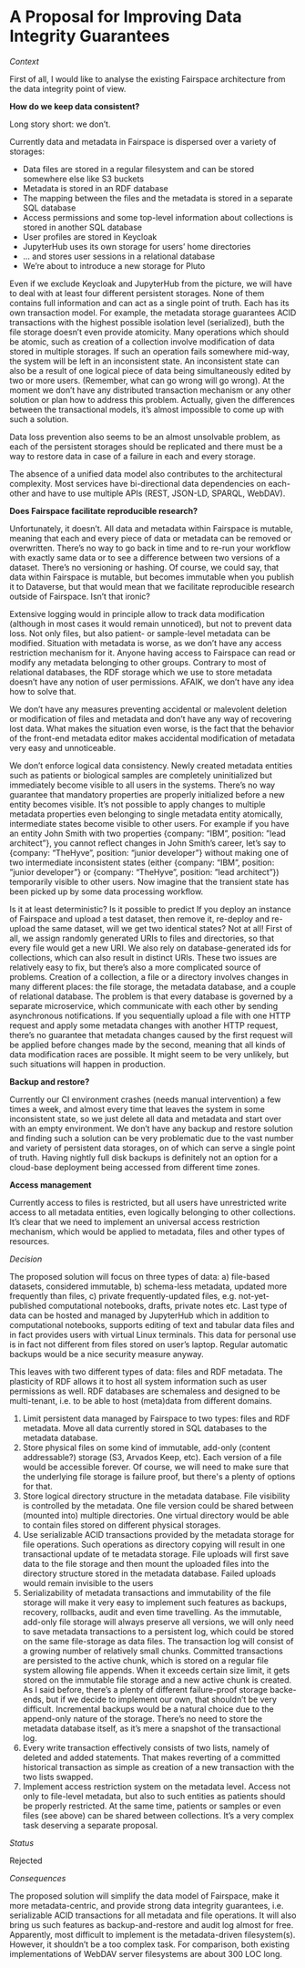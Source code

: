 # A Proposal for Improving Data Integrity Guarantees

*Context*

First of all, I would like to analyse the existing Fairspace architecture from the data integrity point of view.

**How do we keep data consistent?** 

Long story short: we don’t.

Currently data and metadata in Fairspace is dispersed over a variety of storages:

- Data files are stored in a regular filesystem and can be stored somewhere else like S3 buckets
- Metadata is stored in an RDF database
- The mapping between the files and the metadata is stored in a separate SQL database
- Access permissions and some top-level information about collections is stored in another SQL database
- User profiles are stored in Keycloak
- JupyterHub uses its own storage for users’ home directories
- ... and stores user sessions in a relational database
- We’re about to introduce a new storage for Pluto


Even if we exclude Keycloak and JupyterHub from the picture, we will have to deal with at least four different persistent storages. None of them contains full information and can act as a single point of truth. Each has its own transaction model. For example, the metadata storage guarantees ACID transactions with the highest possible isolation level (serialized), buth the file storage doesn’t even provide atomicity. Many operations which should be atomic, such as creation of a collection involve modification of data stored in multiple storages. If such an operation fails somewhere mid-way, the system will be left in an inconsistent state. An inconsistent state can also be a result of one logical piece of data being simultaneously edited by two or more users. (Remember, what can go wrong will go wrong). At the moment we don’t have any distributed transaction mechanism or any other solution or plan how to address this problem. Actually, given the differences between the transactional models, it’s almost impossible to come up with such a solution.  

Data loss prevention also seems to be an almost unsolvable problem, as each of the persistent storages should be replicated and there must be a way to restore data in case of a failure in each and every storage. 

The absence of a unified data model also contributes to the architectural complexity. Most services have bi-directional data dependencies on each-other and have to use multiple APIs (REST, JSON-LD, SPARQL, WebDAV).

**Does Fairspace facilitate reproducible research?**

Unfortunately, it doesn’t. All data and metadata within Fairspace is mutable, meaning that each and every piece of data or metadata can be removed or overwritten. There’s no way to go back in time and to re-run your workflow with exactly same data or to see a difference between two versions of a dataset. There’s no versioning or hashing. Of course, we could say, that data within Fairspace is mutable, but becomes immutable when you publish it to Dataverse, but that would mean that we facilitate reproducible research outside of Fairspace. Isn’t that ironic?

Extensive logging would in principle allow to track data modification (although in most cases it would remain unnoticed), but not to prevent data loss. Not only files, but also patient- or sample-level metadata can be modified. Situation with metadata is worse, as we don’t have any access restriction mechanism for it. Anyone having access to Fairspace can read or modify any metadata belonging to other groups. Contrary to most of relational databases, the RDF storage which we use to store metadata doesn’t have any notion of user permissions.  AFAIK, we don’t have any idea how to solve that.

We don’t have any measures preventing accidental or malevolent deletion or modification of files and metadata and don’t have any way of recovering lost data. What makes the situation even worse, is the fact that the behavior of the front-end metadata editor makes accidental modification of metadata very easy and unnoticeable.

We don’t enforce logical data consistency. Newly created metadata entities such as patients or biological samples are completely uninitialized but immediately become visible to all users in the systems. There’s no way guarantee that mandatory properties are properly initialized before a new entity becomes visible. It’s not possible to apply changes to multiple metadata properties even belonging to single metadata entity atomically, intermediate states become visible to other users. For example if you have an entity John Smith with two properties {company: “IBM”, position: ”lead architect”}, you cannot reflect changes in John Smith’s career, let’s say to {company: “TheHyve”,  position: “junior developer”}  without making one of two intermediate inconsistent states (either {company: “IBM”, position: ”junior developer”} or {company: “TheHyve”, position: ”lead architect”}) temporarily visible to other users. Now imagine that the transient state has been picked up by some data processing workflow.

Is it at least deterministic? Is it possible to predict If you deploy an instance of Fairspace and upload a test dataset, then remove it, re-deploy and re-upload the same dataset, will we get two identical states? Not at all! First of all, we assign randomly generated URIs to files and directories, so that every file would get a new URI. We also rely on database-generated ids for collections, which can also result in distinct URIs. These two issues are relatively easy to fix, but there’s also a more complicated source of problems. Creation of a collection, a file or a directory involves  changes in many different places: the file storage, the metadata database, and a couple of relational database. The problem is that every database is governed by a separate microservice, which communicate with each other by sending asynchronous notifications. If you sequentially upload a file with one HTTP request and apply some metadata changes with another HTTP request, there’s no guarantee that metadata changes caused by the first request will be applied before changes made by the second, meaning that all kinds of data modification races are possible. It might seem to be very unlikely, but such situations will happen in production.

**Backup and restore?**

Currently our CI environment crashes (needs manual intervention) a few times a week, and almost every time that leaves the system in some inconsistent state, so we just delete all data and metadata and start over with an empty environment. We don’t have any backup and restore solution  and finding such a solution can be very problematic due to the vast number and variety of persistent data storages, on of which can serve a single point of truth. Having nightly full disk backups is definitely not an option for a cloud-base deployment being accessed from different time zones.

**Access management**

Currently access to files is restricted, but all users have unrestricted write access to all metadata entities, even logically belonging to other collections. It’s clear that we need to implement an universal access restriction mechanism, which would be applied to metadata, files and other types of resources.


*Decision*


The proposed solution will focus on three types of data: a) file-based datasets, considered immutable, b) schema-less metadata, updated more frequently than files, c) private frequently-updated files, e.g. not-yet-published computational notebooks, drafts, private notes etc. Last type of data can be hosted and managed by JupyterHub which in addition to computational notebooks, supports editing of text and tabular data files and in fact provides users with virtual Linux terminals. This data for personal use is in fact not different from files stored on user’s laptop. Regular automatic backups would be a nice security measure anyway.  

This leaves with two different types of data: files and RDF metadata. The plasticity of RDF allows it to host all system information such as user permissions as well. RDF databases are schemaless and designed to be multi-tenant, i.e. to be able to host (meta)data from different domains.

1. Limit persistent data managed by Fairspace to two types: files and RDF metadata. Move all data currently stored in SQL databases to the metadata database. 
2. Store physical files on some kind of immutable, add-only (content addressable?) storage (S3, Arvados Keep, etc). Each version of a file would be accessible forever. Of course, we will need to make sure that the underlying file storage is failure proof, but there's a plenty of options for that.
3. Store logical directory structure in the metadata database. File visibility is controlled by the metadata. One file version could be shared between (mounted into) multiple directories. One virtual directory would be able to contain files stored on different physical storages.
4. Use serializable ACID transactions provided by the metadata storage for file operations. Such operations as directory copying will result in one transactional update of te metadata storage. File uploads will first save data to the file storage and then mount the uploaded files into the directory structure stored in the metadata database. Failed uploads would remain invisible to the users
5.  Serializability of metadata transactions and immutability of the file storage will make it very easy to implement such features as backups, recovery, rollbacks, audit and even time travelling.
As the immutable, add-only file storage will always preserve all versions, we will only need to save metadata transactions to a persistent log, which could be stored on the same file-storage as data files. The transaction log will consist of a growing number of relatively small chunks. Committed transactions are persisted to the active chunk, which is stored on a regular file system allowing file appends. When it exceeds certain size limit, it gets stored on the immutable file storage and a new active chunk is created. As I said before, there’s a plenty of different failure-proof storage backe-ends, but if we decide to implement our own, that shouldn’t be very difficult. Incremental backups would be a natural choice due to the append-only nature of the storage. There’s no need to store the metadata database itself, as it’s mere a snapshot of the transactional log. 
6. Every write transaction effectively consists of two lists, namely of deleted and added statements. That makes reverting of a committed historical transaction as simple as creation of a new transaction with the two lists swapped.
7. Implement access restriction system on the metadata level. Access not only to file-level metadata, but also to such entities as patients should be properly restricted. At the same time, patients or samples or even files (see above) can be shared between collections. It’s a very complex task deserving a separate proposal. 

*Status*

Rejected

*Consequences*
 
 The proposed solution will simplify the data model of Fairspace,  make it more metadata-centric, and  provide strong data integrity guarantees, i.e. serializable ACID transactions for all metadata and file operations. It will also bring us such features as  backup-and-restore and audit log almost for free.
  Apparently, most difficult to implement is the metadata-driven filesystem(s). However, it shouldn’t be a too complex task. For comparison, both existing implementations of WebDAV server filesystems are about 300 LOC long. 



